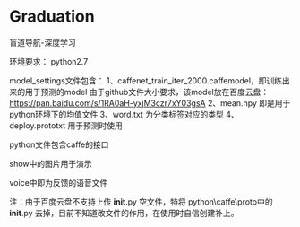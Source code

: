 # Graduation
盲道导航-深度学习

环境要求：
python2.7

model_settings文件包含：
1、caffenet_train_iter_2000.caffemodel，即训练出来的用于预测的model
由于github文件大小要求，该model放在百度云盘：https://pan.baidu.com/s/1RA0aH-yxjM3czr7xY03gsA
2、mean.npy 即是用于python环境下的均值文件
3、word.txt 为分类标签对应的类型
4、deploy.prototxt  用于预测时使用

python文件包含caffe的接口

show中的图片用于演示

voice中即为反馈的语音文件


注：由于百度云盘不支持上传 __init__.py 空文件，特将 python\caffe\proto中的 __init__.py 去掉，目前不知道改文件的作用，在使用时自信创建补上。
